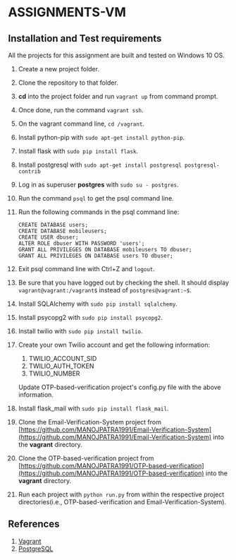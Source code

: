 # ASSIGNMENTS-VM

## Installation and Test requirements

All the projects for this assignment are built and tested on Windows 10 OS.

1. Create a new project folder.
2. Clone the repository to that folder.
3. **cd** into the project folder and run `vagrant up` from command prompt.
4. Once done, run the command `vagrant ssh`.
5. On the vagrant command line, `cd /vagrant`.
6. Install python-pip with `sudo apt-get install python-pip`.
7. Install flask with `sudo pip install flask`.
8. Install postgresql with `sudo apt-get install postgresql postgresql-contrib`
9. Log in as superuser **postgres** with `sudo su - postgres`.
10. Run the command `psql` to get the psql command line.
11. Run the following commands in the psql command line:
    ```
    CREATE DATABASE users;
    CREATE DATABASE mobileusers;
    CREATE USER dbuser;
    ALTER ROLE dbuser WITH PASSWORD 'users';
    GRANT ALL PRIVILEGES ON DATABASE mobileusers TO dbuser;
    GRANT ALL PRIVILEGES ON DATABASE users TO dbuser;
    ```
12. Exit psql command line with Ctrl+Z and `logout`.
13. Be sure that you have logged out by checking the shell. It should display
    `vagrant@vagrant:/vagrant$` instead of `postgres@vagrant:~$`.
14. Install SQLAlchemy with `sudo pip install sqlalchemy`.
15. Install psycopg2 with `sudo pip install psycopg2`.
16. Install twilio with `sudo pip install twilio`.
17. Create your own Twilio account and get the following information:
	1. TWILIO_ACCOUNT_SID
    2. TWILIO_AUTH_TOKEN
    3. TWILIO_NUMBER
    
    Update OTP-based-verification project's config.py file with the above information.
18. Install flask_mail with `sudo pip install flask_mail`.
19. Clone the Email-Verification-System project from [https://github.com/MANOJPATRA1991/Email-Verification-System](https://github.com/MANOJPATRA1991/Email-Verification-System) into the **vagrant** directory.
20. Clone the OTP-based-verification project from [https://github.com/MANOJPATRA1991/OTP-based-verification](https://github.com/MANOJPATRA1991/OTP-based-verification) into the **vagrant** directory.
18. Run each project with `python run.py` from within the respective project directories(i.e., OTP-based-verification and Email-Verification-System).

## References
1. [Vagrant](https://www.vagrantup.com/)
2. [PostgreSQL](https://www.postgresql.org/)
